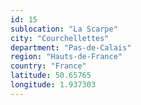 ```yaml
---
id: 15
sublocation: "La Scarpe"
city: "Courchellettes"
department: "Pas-de-Calais"
region: "Hauts-de-France"
country: "France"
latitude: 50.65765
longitude: 1.937303
---
```

